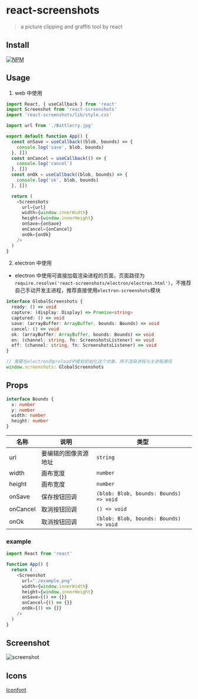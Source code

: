 # react-screenshots

> a picture clipping and graffiti tool by react

## Install

[![NPM](https://nodei.co/npm/react-screenshots.png?downloads=true&downloadRank=true&stars=true)](https://nodei.co/npm/react-screenshots/)

## Usage

1. web 中使用

```js
import React, { useCallback } from 'react'
import Screenshot from 'react-screenshots'
import 'react-screenshots/lib/style.css'

import url from './Battlecry.jpg'

export default function App() {
  const onSave = useCallback((blob, bounds) => {
    console.log('save', blob, bounds)
  }, [])
  const onCancel = useCallback(() => {
    console.log('cancel')
  }, [])
  const onOk = useCallback((blob, bounds) => {
    console.log('ok', blob, bounds)
  }, [])

  return (
    <Screenshots
      url={url}
      width={window.innerWidth}
      height={window.innerHeight}
      onSave={onSave}
      onCancel={onCancel}
      onOk={onOk}
    />
  )
}
```

2. electron 中使用

- electron 中使用可直接加载渲染进程的页面，页面路径为`require.resolve('react-screenshots/electron/electron.html')`，不推荐自己手动开发主进程，推荐直接使用`electron-screenshots`模块

```ts
interface GlobalScreenshots {
  ready: () => void
  capture: (display: Display) => Promise<string>
  captured: () => void
  save: (arrayBuffer: ArrayBuffer, bounds: Bounds) => void
  cancel: () => void
  ok: (arrayBuffer: ArrayBuffer, bounds: Bounds) => void
  on: (channel: string, fn: ScreenshotsListener) => void
  off: (channel: string, fn: ScreenshotsListener) => void
}

// 需要在electron的preload中提前初始化这个对象，用于渲染进程与主进程通信
window.screenshots: GlobalScreenshots
```

## Props

```ts
interface Bounds {
  x: number
  y: number
  width: number
  height: number
}
```

| 名称     | 说明                 | 类型                                   |
| -------- | -------------------- | -------------------------------------- |
| url      | 要编辑的图像资源地址 | `string`                               |
| width    | 画布宽度             | `number`                               |
| height   | 画布宽度             | `number`                               |
| onSave   | 保存按钮回调         | `(blob: Blob, bounds: Bounds) => void` |
| onCancel | 取消按钮回调         | `() => void`                           |
| onOk     | 取消按钮回调         | `(blob: Blob, bounds: Bounds) => void` |

### example

```js
import React from 'react'

function App() {
  return (
    <Screenshot
      url="./example.png"
      width={window.innerWidth}
      height={window.innerHeight}
      onSave={() => {}}
      onCancel={() => {}}
      onOk={() => {}}
    />
  )
}
```

## Screenshot

![screenshot](https://raw.githubusercontent.com/nashaofu/screenshots/master/packages/react-screenshots/screenshot.jpg)

## Icons

[Iconfont](https://at.alicdn.com/t/project/572327/6f652e79-fb8b-4164-9fb3-40a705433d93.html?spm=a313x.7781069.1998910419.34)
